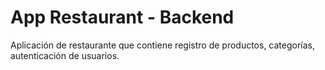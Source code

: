 # App Restaurant - Backend
<p>
  Aplicación de restaurante que contiene registro de productos, categorías, autenticación de usuarios.
</p>
